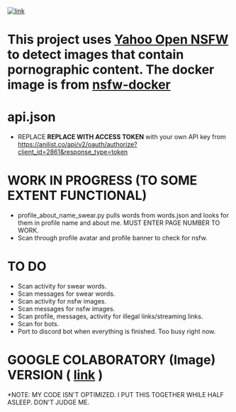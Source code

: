 [![link](https://img.shields.io/badge/Python-3.8.0-blue?style=flat-square&logo=python)](https://www.python.org/downloads/)

This project uses [Yahoo Open NSFW](https://github.com/yahoo/open_nsfw) to detect images that contain pornographic content. The docker image is from [nsfw-docker](https://github.com/nikos-glikis/nsfw-docker)
=============

api.json
=============
- REPLACE __REPLACE WITH ACCESS TOKEN__ with your own API key from https://anilist.co/api/v2/oauth/authorize?client_id=2861&response_type=token

WORK IN PROGRESS (TO SOME EXTENT FUNCTIONAL)
=============
- profile_about_name_swear.py pulls words from words.json and looks for them in profile name and about me. MUST ENTER PAGE NUMBER TO WORK.
- Scan through profile avatar and profile banner to check for nsfw.

TO DO
=============
- Scan activity for swear words.
- Scan messages for swear words.
- Scan activity for nsfw images.
- Scan messages for nsfw images.
- Scan profile, messages, activity for illegal links/streaming links.
- Scan for bots.
- Port to discord bot when everything is finished. Too busy right now.

GOOGLE COLABORATORY (Image) VERSION ( [link](https://colab.research.google.com/drive/1TbAelG8k6txJD_YR66h-_5XxXCuEcCJG) )
=============

*NOTE: MY CODE ISN'T OPTIMIZED. I PUT THIS TOGETHER WHILE HALF ASLEEP. DON'T JUDGE ME.
